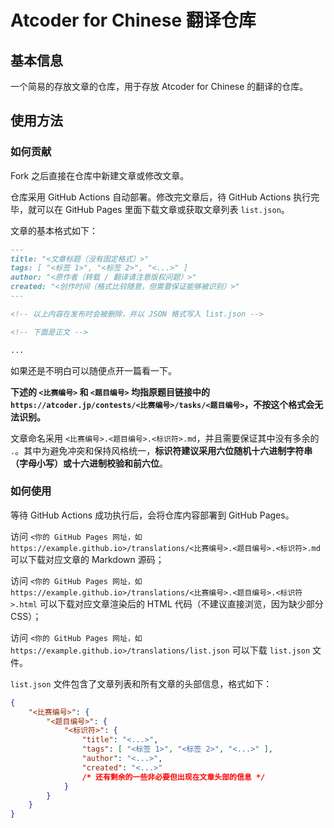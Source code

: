 # Atcoder for Chinese 翻译仓库

## 基本信息

一个简易的存放文章的仓库，用于存放 Atcoder for Chinese 的翻译的仓库。

## 使用方法

### 如何贡献

Fork 之后直接在仓库中新建文章或修改文章。

仓库采用 GitHub Actions 自动部署。修改完文章后，待 GitHub Actions 执行完毕，就可以在 GitHub Pages 里面下载文章或获取文章列表 `list.json`。

文章的基本格式如下：

```markdown
---
title: "<文章标题（没有固定格式）>"
tags: [ "<标签 1>", "<标签 2>", "<...>" ]
author: "<原作者（转载 / 翻译请注意版权问题）>"
created: "<创作时间（格式比较随意，但需要保证能够被识别）>"
---

<!-- 以上内容在发布时会被删除，并以 JSON 格式写入 list.json -->

<!-- 下面是正文 -->

...
```

如果还是不明白可以随便点开一篇看一下。

**下述的 `<比赛编号>` 和 `<题目编号>` 均指原题目链接中的 `https://atcoder.jp/contests/<比赛编号>/tasks/<题目编号>`，不按这个格式会无法识别。**

文章命名采用 `<比赛编号>.<题目编号>.<标识符>.md`，并且需要保证其中没有多余的 `.`。其中为避免冲突和保持风格统一，**标识符建议采用六位随机十六进制字符串（字母小写）或十六进制校验和前六位**。

### 如何使用

等待 GitHub Actions 成功执行后，会将仓库内容部署到 GitHub Pages。

访问 `<你的 GitHub Pages 网址，如 https://example.github.io>/translations/<比赛编号>.<题目编号>.<标识符>.md` 可以下载对应文章的 Markdown 源码；

访问 `<你的 GitHub Pages 网址，如 https://example.github.io>/translations/<比赛编号>.<题目编号>.<标识符>.html` 可以下载对应文章渲染后的 HTML 代码（不建议直接浏览，因为缺少部分 CSS）；

访问 `<你的 GitHub Pages 网址，如 https://example.github.io>/translations/list.json` 可以下载 `list.json` 文件。

`list.json` 文件包含了文章列表和所有文章的头部信息，格式如下：

```json
{
    "<比赛编号>": {
        "<题目编号>": {
            "<标识符>": {
                "title": "<...>",
                "tags": [ "<标签 1>", "<标签 2>", "<...>" ],
                "author": "<...>",
                "created": "<...>"
                /* 还有剩余的一些非必要但出现在文章头部的信息 */
            }
        }
    }
}
```
